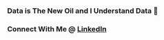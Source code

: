 ### Data is The New Oil and I Understand Data 🙂
### Connect With Me @ <a href="https://www.linkedin.com/in/basabray" target="_blank"><b>LinkedIn</b></a></h4>

<!--
**basabray/basabray** is a ✨ _special_ ✨ repository because its `README.md` (this file) appears on your GitHub profile.

Here are some ideas to get you started:

- 🔭 I’m currently working on ...
- 🌱 I’m currently learning ...
- 👯 I’m looking to collaborate on ...
- 🤔 I’m looking for help with ...
- 💬 Ask me about ...
- 📫 How to reach me: ...
- 😄 Pronouns: ...
- ⚡ Fun fact: ...
-->
